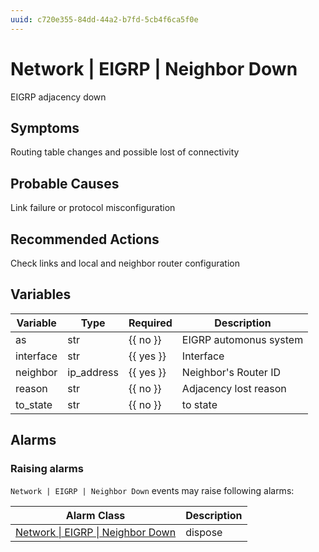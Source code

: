 ```yaml
---
uuid: c720e355-84dd-44a2-b7fd-5cb4f6ca5f0e
---
```

# Network | EIGRP | Neighbor Down

EIGRP adjacency down

## Symptoms

Routing table changes and possible lost of connectivity

## Probable Causes

Link failure or protocol misconfiguration

## Recommended Actions

Check links and local and neighbor router configuration

## Variables

Variable | Type | Required | Description
--- | --- | --- | ---
as | str | {{ no }} | EIGRP automonus system
interface | str | {{ yes }} | Interface
neighbor | ip_address | {{ yes }} | Neighbor's Router ID
reason | str | {{ no }} | Adjacency lost reason
to_state | str | {{ no }} | to state

## Alarms

### Raising alarms

`Network | EIGRP | Neighbor Down` events may raise following alarms:

Alarm Class | Description
--- | ---
[Network \| EIGRP \| Neighbor Down](../../../alarm-classes/network/eigrp/neighbor-down.md) | dispose
